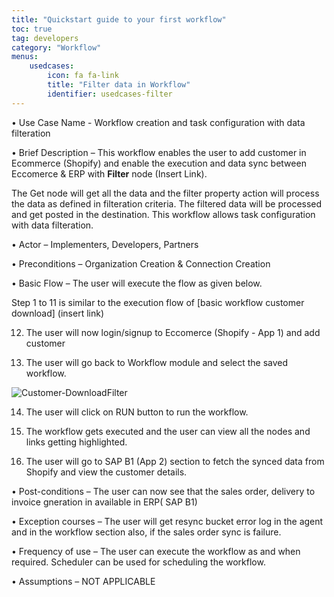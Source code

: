 ```yaml
---
title: "Quickstart guide to your first workflow"
toc: true
tag: developers
category: "Workflow"
menus: 
    usedcases:
        icon: fa fa-link
        title: "Filter data in Workflow" 
        identifier: usedcases-filter
---
```


•	Use Case Name - Workflow creation and task configuration with data filteration

•	Brief Description – This workflow enables the user to add customer in Ecommerce (Shopify) and enable the execution and data sync between Eccomerce & ERP with **Filter**  node (Insert Link). 

The Get node will get all the data and the filter property action will process the data as defined in filteration criteria. The filtered data will be processed and get posted in the destination. This workflow allows task configuration with  data filteration.
 
•	Actor – Implementers, Developers, Partners  

•	Preconditions – Organization Creation & Connection Creation 

•	Basic Flow – The user will execute the flow as given below.

Step 1 to 11 is similar to the execution flow of [basic workflow customer download] (insert link)

12. The user will now login/signup to Eccomerce (Shopify - App 1) and add customer 

13. The user will go back to Workflow module and select the saved workflow.

![Customer-DownloadFilter](media/Customer-DownloadFilter.png)

14. The user will click on RUN button to run the workflow.

15. The workflow gets executed and the user can view all the nodes and links getting highlighted.

16.  The user will go to SAP B1 (App 2) section to fetch the synced data from Shopify and view the customer details.


•	Post-conditions – The user can now see that the sales order, delivery to invoice gneration in available in ERP( SAP B1)

•	Exception courses –  The user will get resync bucket error log in the agent and in the workflow section also, if the sales order
    sync is failure.       

•	Frequency of use  – The user can execute the workflow as and when required. Scheduler can be used for scheduling the workflow.

•	Assumptions – NOT APPLICABLE 